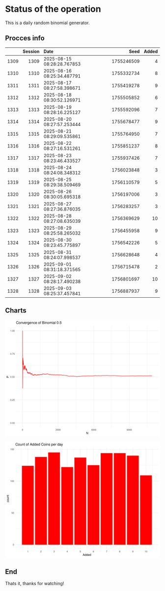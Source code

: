 # Status of the operation
  
  This is a daily random binomial generator.
  
## Procces info

|     | Session|Date                       |       Seed| Added|
|:----|-------:|:--------------------------|----------:|-----:|
|1309 |    1309|2025-08-15 08:28:28.767853 | 1755246509|     4|
|1310 |    1310|2025-08-16 08:25:34.487791 | 1755332734|     8|
|1311 |    1311|2025-08-17 08:27:58.398671 | 1755419278|     9|
|1312 |    1312|2025-08-18 08:30:52.126971 | 1755505852|     6|
|1313 |    1313|2025-08-19 08:28:16.225127 | 1755592096|     7|
|1314 |    1314|2025-08-20 08:27:57.253444 | 1755678477|     9|
|1315 |    1315|2025-08-21 08:29:09.535861 | 1755764950|     7|
|1316 |    1316|2025-08-22 08:27:16.531261 | 1755851237|     8|
|1317 |    1317|2025-08-23 08:23:46.433527 | 1755937426|     7|
|1318 |    1318|2025-08-24 08:24:08.348312 | 1756023848|     3|
|1319 |    1319|2025-08-25 08:29:38.509469 | 1756110579|     5|
|1320 |    1320|2025-08-26 08:30:05.695318 | 1756197006|     3|
|1321 |    1321|2025-08-27 08:27:36.876035 | 1756283257|     3|
|1322 |    1322|2025-08-28 08:27:08.635039 | 1756369629|    10|
|1323 |    1323|2025-08-29 08:25:58.265032 | 1756455958|     9|
|1324 |    1324|2025-08-30 08:23:45.775897 | 1756542226|     5|
|1325 |    1325|2025-08-31 08:24:07.998537 | 1756628648|     4|
|1326 |    1326|2025-09-01 08:31:18.371565 | 1756715478|     2|
|1327 |    1327|2025-09-02 08:28:17.490238 | 1756801697|    10|
|1328 |    1328|2025-09-03 08:25:37.457841 | 1756887937|     9|

## Charts 

![](charts/plot1.png)

![](charts/plot2.png)

## End

Thats it, thanks for watching!

